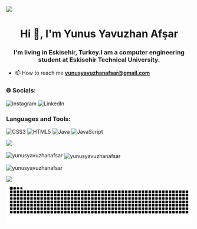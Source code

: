 <img src="https://camo.githubusercontent.com/0ab3ccd947eb4db17d1c8ea89c6ba3e7042b1d7dc5e7bb893339937670c6ab8f/68747470733a2f2f692e696d6775722e636f6d2f4136625747466c2e676966" data-canonical-src="https://i.imgur.com/A6bWGFl.gif" style="max-width: 100%; display: inline-block;" data-target="animated-image.originalImage">

<h1 align="center">Hi 👋, I'm Yunus Yavuzhan Afşar</h1>
<h3 align="center">I'm living in Eskisehir, Turkey.I am a computer engineering student at Eskisehir Technical University.</h3>

- 📫 How to reach me **yunusyavuzhanafsar@gmail.com**

<h3 align="left">🌐 Socials:</h3>
<p align="left">
<img src="https://img.shields.io/badge/Instagram-%23E4405F.svg?logo=Instagram&amp;logoColor=white" alt="Instagram">
<img src="https://img.shields.io/badge/LinkedIn-%230077B5.svg?logo=linkedin&amp;logoColor=white" alt="LinkedIn">


<h3 align="left">Languages and Tools:</h3>
<p align="left"> <img src="https://img.shields.io/badge/css3-%231572B6.svg?style=for-the-badge&amp;logo=css3&amp;logoColor=white" alt="CSS3">
  <img src="https://img.shields.io/badge/html5-%23E34F26.svg?style=for-the-badge&amp;logo=html5&amp;logoColor=white" alt="HTML5">
  <img src="https://img.shields.io/badge/java-%23ED8B00.svg?style=for-the-badge&amp;logo=openjdk&amp;logoColor=white" alt="Java">
  <img src="https://img.shields.io/badge/javascript-%23323330.svg?style=for-the-badge&amp;logo=javascript&amp;logoColor=%23F7DF1E" alt="JavaScript">
  
</p>
<a target="_blank" rel="noopener noreferrer nofollow" href="https://camo.githubusercontent.com/0953ee0ac701354fb28479c3fa7125a9abf19d6d6336991574863cdc2559cf42/68747470733a2f2f7777772e616e696d61746564696d616765732e6f72672f646174612f6d656469612f3536322f616e696d617465642d6c696e652d696d6167652d303138342e676966" data-target="animated-image.originalLink"><img src="https://camo.githubusercontent.com/0953ee0ac701354fb28479c3fa7125a9abf19d6d6336991574863cdc2559cf42/68747470733a2f2f7777772e616e696d61746564696d616765732e6f72672f646174612f6d656469612f3536322f616e696d617465642d6c696e652d696d6167652d303138342e676966" data-canonical-src="https://www.animatedimages.org/data/media/562/animated-line-image-0184.gif" style="max-width: 100%; display: inline-block;" data-target="animated-image.originalImage"></a>

<p><img align="left" src="https://github-readme-stats.vercel.app/api/top-langs?username=yunusyavuzhanafsar&show_icons=true&locale=en&layout=compact" alt="yunusyavuzhanafsar" /></p>

<p>&nbsp;<img align="center" src="https://github-readme-stats.vercel.app/api?username=yunusyavuzhanafsar&show_icons=true&locale=en" alt="yunusyavuzhanafsar" /></p>

<p><img align="center" src="https://github-readme-streak-stats.herokuapp.com/?user=yunusyavuzhanafsar&" alt="yunusyavuzhanafsar" /></p>
<a target="_blank" rel="noopener noreferrer nofollow" href="https://camo.githubusercontent.com/0953ee0ac701354fb28479c3fa7125a9abf19d6d6336991574863cdc2559cf42/68747470733a2f2f7777772e616e696d61746564696d616765732e6f72672f646174612f6d656469612f3536322f616e696d617465642d6c696e652d696d6167652d303138342e676966" data-target="animated-image.originalLink"><img src="https://camo.githubusercontent.com/0953ee0ac701354fb28479c3fa7125a9abf19d6d6336991574863cdc2559cf42/68747470733a2f2f7777772e616e696d61746564696d616765732e6f72672f646174612f6d656469612f3536322f616e696d617465642d6c696e652d696d6167652d303138342e676966" data-canonical-src="https://www.animatedimages.org/data/media/562/animated-line-image-0184.gif" style="max-width: 100%; display: inline-block;" data-target="animated-image.originalImage"></a>

<img src="https://github.com/BEPb/BEPb/raw/output/github-contribution-grid-snake.svg" alt="" style="max-width: 100%;">
<img src="https://raw.githubusercontent.com/zouariste/corona-runner/gh-pages/assets/corona-runner.gif" alt="" style="max-width: 100%; display: inline-block;" data-target="animated-image.originalImage">



